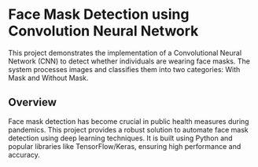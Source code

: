 # Face Mask Detection using Convolution Neural Network
This project demonstrates the implementation of a Convolutional Neural Network (CNN) to detect whether individuals are wearing face masks. The system processes images and classifies them into two categories: With Mask and Without Mask.

## Overview
Face mask detection has become crucial in public health measures during pandemics. This project provides a robust solution to automate face mask detection using deep learning techniques. It is built using Python and popular libraries like TensorFlow/Keras, ensuring high performance and accuracy.
